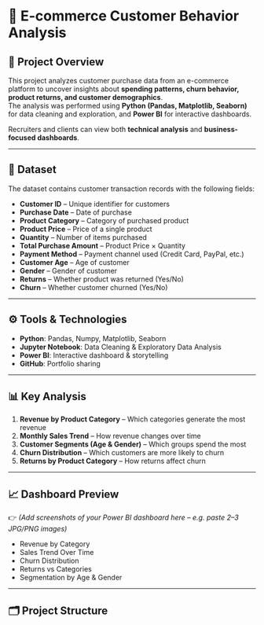 # 🛒 E-commerce Customer Behavior Analysis

## 📌 Project Overview
This project analyzes customer purchase data from an e-commerce platform to uncover insights about **spending patterns, churn behavior, product returns, and customer demographics**.  
The analysis was performed using **Python (Pandas, Matplotlib, Seaborn)** for data cleaning and exploration, and **Power BI** for interactive dashboards.

Recruiters and clients can view both **technical analysis** and **business-focused dashboards**.

---

## 📂 Dataset
The dataset contains customer transaction records with the following fields:

- **Customer ID** – Unique identifier for customers  
- **Purchase Date** – Date of purchase  
- **Product Category** – Category of purchased product  
- **Product Price** – Price of a single product  
- **Quantity** – Number of items purchased  
- **Total Purchase Amount** – Product Price × Quantity  
- **Payment Method** – Payment channel used (Credit Card, PayPal, etc.)  
- **Customer Age** – Age of customer  
- **Gender** – Gender of customer  
- **Returns** – Whether product was returned (Yes/No)  
- **Churn** – Whether customer churned (Yes/No)  

---

## ⚙️ Tools & Technologies
- **Python**: Pandas, Numpy, Matplotlib, Seaborn  
- **Jupyter Notebook**: Data Cleaning & Exploratory Data Analysis  
- **Power BI**: Interactive dashboard & storytelling  
- **GitHub**: Portfolio sharing  

---

## 📊 Key Analysis
1. **Revenue by Product Category** – Which categories generate the most revenue  
2. **Monthly Sales Trend** – How revenue changes over time  
3. **Customer Segments (Age & Gender)** – Which groups spend the most  
4. **Churn Distribution** – Which customers are more likely to churn  
5. **Returns by Product Category** – How returns affect churn  

---

## 📈 Dashboard Preview
👉 *(Add screenshots of your Power BI dashboard here – e.g. paste 2–3 JPG/PNG images)*

- Revenue by Category  
- Sales Trend Over Time  
- Churn Distribution  
- Returns vs Categories  
- Segmentation by Age & Gender  

---

## 🗂️ Project Structure
